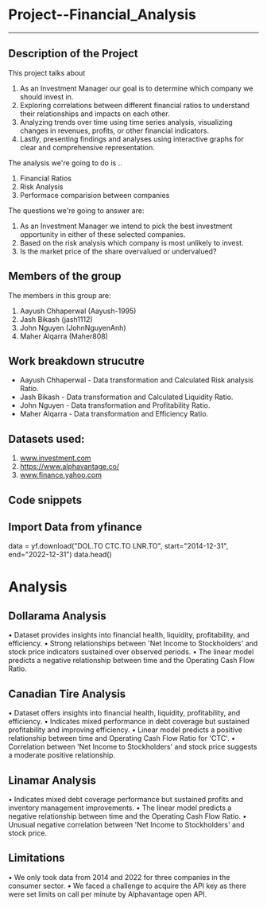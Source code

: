 # Project--Financial_Analysis

---

## Description of the Project 

This project talks about 
1. As an Investment Manager our goal is to determine which company we should invest in.
2. Exploring correlations between different financial ratios to understand their relationships and impacts on each other. 
3. Analyzing trends over time using time series analysis, visualizing changes in revenues, profits, or other financial indicators.
4. Lastly, presenting findings and analyses using interactive graphs for clear and comprehensive representation.

The analysis we're going to do is .. 
1. Financial Ratios
2. Risk Analysis
3. Performace comparision between companies

The questions we're going to answer are: 
1. As an Investment Manager we intend to pick the best investment opportunity in either of these selected companies.
2. Based on the risk analysis which company is most unlikely to invest.
3. Is the market price of the share overvalued or undervalued?

## Members of the group

The members in this group are: 
1. Aayush Chhaperwal (Aayush-1995)
2. Jash Bikash (jash1112)
3. John Nguyen (JohnNguyenAnh)
4. Maher Alqarra (Maher808)

## Work breakdown strucutre

- Aayush Chhaperwal - Data transformation and Calculated Risk analysis Ratio.
- Jash Bikash - Data transformation and Calculated Liquidity Ratio.
- John Nguyen - Data transformation and Profitability Ratio.
- Maher Alqarra - Data transformation and Efficiency Ratio.

## Datasets used: 

1. www.investment.com
2. https://www.alphavantage.co/
3. www.finance.yahoo.com

## Code snippets
## Import Data from yfinance
data = yf.download("DOL.TO CTC.TO LNR.TO", start="2014-12-31", end="2022-12-31")
data.head()


# Analysis 

## Dollarama Analysis
•	Dataset provides insights into financial health, liquidity, profitability, and efficiency.
•	Strong relationships between 'Net Income to Stockholders' and stock price indicators sustained over observed periods.
•	The linear model predicts a negative relationship between time and the Operating Cash Flow Ratio.

## Canadian Tire Analysis
•	Dataset offers insights into financial health, liquidity, profitability, and efficiency.
•	Indicates mixed performance in debt coverage but sustained profitability and improving efficiency.
•	Linear model predicts a positive relationship between time and Operating Cash Flow Ratio for 'CTC'.
•	Correlation between 'Net Income to Stockholders' and stock price suggests a moderate positive relationship.

## Linamar Analysis
•	Indicates mixed debt coverage performance but sustained profits and inventory management improvements.
•	The linear model predicts a negative relationship between time and the Operating Cash Flow Ratio.
•	Unusual negative correlation between 'Net Income to Stockholders' and stock price.

## Limitations

•	We only took data from 2014 and 2022 for three companies in the consumer sector. 
•	We faced a challenge to acquire the API key as there were set limits on call per minute by Alphavantage open API. 
